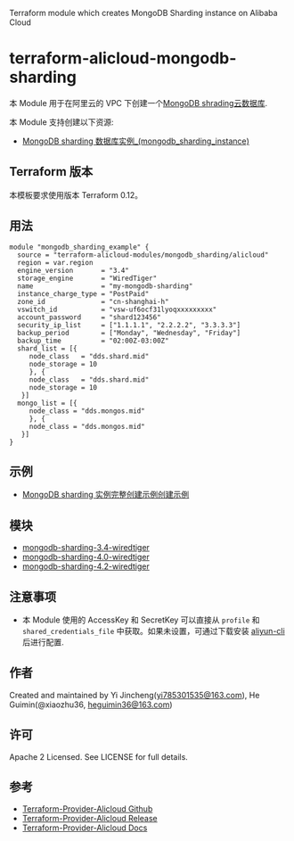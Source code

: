 Terraform module which creates MongoDB Sharding instance on Alibaba Cloud

 terraform-alicloud-mongodb-sharding
=====================================================================


本 Module 用于在阿里云的 VPC 下创建一个[MongoDB shrading云数据库](https://help.aliyun.com/document_detail/26558.html). 

本 Module 支持创建以下资源:

* [MongoDB sharding 数据库实例_(mongodb_sharding_instance)](https://www.terraform.io/docs/providers/alicloud/r/mongodb_sharding_instance.html)

## Terraform 版本

本模板要求使用版本 Terraform 0.12。

## 用法

```hcl
module "mongodb_sharding_example" {
  source = "terraform-alicloud-modules/mongodb_sharding/alicloud"
  region = var.region
  engine_version       = "3.4"
  storage_engine       = "WiredTiger"
  name                 = "my-mongodb-sharding"
  instance_charge_type = "PostPaid"
  zone_id              = "cn-shanghai-h"
  vswitch_id           = "vsw-uf6ocf31lyoqxxxxxxxxx"
  account_password     = "shard123456"
  security_ip_list     = ["1.1.1.1", "2.2.2.2", "3.3.3.3"]
  backup_period        = ["Monday", "Wednesday", "Friday"]
  backup_time          = "02:00Z-03:00Z"
  shard_list = [{
     node_class   = "dds.shard.mid"
     node_storage = 10
     }, {
     node_class   = "dds.shard.mid"
     node_storage = 10
   }]
  mongo_list = [{
     node_class = "dds.mongos.mid"
     }, {
     node_class = "dds.mongos.mid"
   }]
}
```

## 示例

* [MongoDB sharding 实例完整创建示例创建示例](https://github.com/terraform-alicloud-modules/terraform-alicloud-mongodb_sharding/tree/master/examples/mongodb_sharding)

## 模块

* [mongodb-sharding-3.4-wiredtiger](https://github.com/terraform-alicloud-mongodb_sharding/tree/mongodb/modules/mongodb-sharding-3.4-wiredtiger)
* [mongodb-sharding-4.0-wiredtiger](https://github.com/terraform-alicloud-mongodb_sharding/tree/mongodb/modules/mongodb-sharding-4.0-wiredtiger)
* [mongodb-sharding-4.2-wiredtiger](https://github.com/terraform-alicloud-mongodb_sharding/tree/mongodb/modules/mongodb-sharding-4.2-wiredtiger)

## 注意事项

* 本 Module 使用的 AccessKey 和 SecretKey 可以直接从 `profile` 和 `shared_credentials_file` 中获取。如果未设置，可通过下载安装 [aliyun-cli](https://github.com/aliyun/aliyun-cli#installation) 后进行配置.

作者
-------
Created and maintained by Yi Jincheng(yi785301535@163.com), He Guimin(@xiaozhu36, heguimin36@163.com)

许可
----
Apache 2 Licensed. See LICENSE for full details.

参考
---------
* [Terraform-Provider-Alicloud Github](https://github.com/terraform-providers/terraform-provider-alicloud)
* [Terraform-Provider-Alicloud Release](https://releases.hashicorp.com/terraform-provider-alicloud/)
* [Terraform-Provider-Alicloud Docs](https://www.terraform.io/docs/providers/alicloud/index.html)


